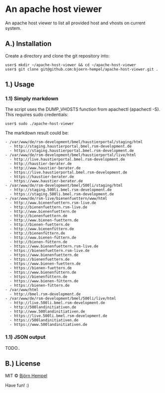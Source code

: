 # An apache host viewer

An apache host viewer to list all provided host and vhosts on current system.

## A.) Installation

Create a directory and clone the git repository into:

```
user$ mkdir ~/apache-host-viewer && cd ~/apache-host-viewer
user$ git clone git@github.com:bjoern-hempel/apache-host-viewer.git .
```

## 1.) Usage

### 1.1) Simply markdown

The script uses the DUMP_VHOSTS function from apachectl (apachectl -S). This requires sudo credentials:

```
user$ sudo ./apache-host-viewer
```

The markdown result could be:

```
- /var/www/de/rsm-development/bmel/haustierportal/staging/html
  - http://staging.haustierportal.bmel.rsm-development.de
  - https://staging.haustierportal.bmel.rsm-development.de
- /var/www/de/rsm-development/bmel/haustierportal/live/html
  - http://live.haustierportal.bmel.rsm-development.de
  - http://haustier-berater.de
  - http://www.haustier-berater.de
  - https://live.haustierportal.bmel.rsm-development.de
  - https://haustier-berater.de
  - https://www.haustier-berater.de
- /var/www/de/rsm-development/bmel/500li/staging/html
  - http://staging.500li.bmel.rsm-development.de
  - https://staging.500li.bmel.rsm-development.de
- /var/www/de/rsm-live/bienenfuettern/www/html
  - http://www.bienenfuettern.rsm-live.de
  - http://bienenfuettern.rsm-live.de
  - http://www.bienenfuettern.de
  - http://bienenfuettern.de
  - http://www.bienen-fuettern.de
  - http://bienen-fuettern.de
  - http://www.bienenfüttern.de
  - http://bienenfüttern.de
  - http://www.bienen-füttern.de
  - http://bienen-füttern.de
  - https://www.bienenfuettern.rsm-live.de
  - https://bienenfuettern.rsm-live.de
  - https://www.bienenfuettern.de
  - https://bienenfuettern.de
  - https://www.bienen-fuettern.de
  - https://bienen-fuettern.de
  - https://www.bienenfüttern.de
  - https://bienenfüttern.de
  - https://www.bienen-füttern.de
  - https://bienen-füttern.de
- /var/www/html
  - http://bmel.rsm-development.de
- /var/www/de/rsm-development/bmel/500li/live/html
  - http://live.500li.bmel.rsm-development.de
  - http://500landinitiativen.de
  - http://www.500landinitiativen.de
  - https://live.500li.bmel.rsm-development.de
  - https://500landinitiativen.de
  - https://www.500landinitiativen.de
```

### 1.1) JSON output

TODO..

## B.) License

MIT © [Björn Hempel](https://www.ixno.de)

Have fun! :)
